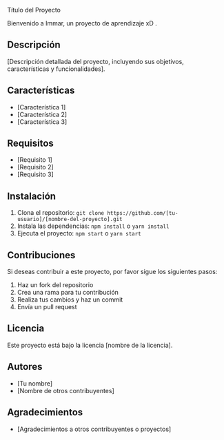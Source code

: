 Título del Proyecto

Bienvenido a Immar, un proyecto de aprendizaje xD .

## Descripción
[Descripción detallada del proyecto, incluyendo sus objetivos, características y funcionalidades].

## Características
* [Característica 1]
* [Característica 2]
* [Característica 3]

## Requisitos
* [Requisito 1]
* [Requisito 2]
* [Requisito 3]

## Instalación
1. Clona el repositorio: `git clone https://github.com/[tu-usuario]/[nombre-del-proyecto].git`
2. Instala las dependencias: `npm install` o `yarn install`
3. Ejecuta el proyecto: `npm start` o `yarn start`

## Contribuciones
Si deseas contribuir a este proyecto, por favor sigue los siguientes pasos:

1. Haz un fork del repositorio
2. Crea una rama para tu contribución
3. Realiza tus cambios y haz un commit
4. Envía un pull request

## Licencia
Este proyecto está bajo la licencia [nombre de la licencia].

## Autores
* [Tu nombre]
* [Nombre de otros contribuyentes]

## Agradecimientos
* [Agradecimientos a otros contribuyentes o proyectos]
